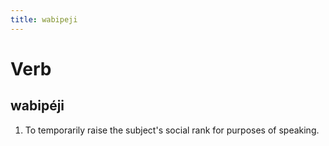```yaml
---
title: wabipeji
---
```


Verb
================================

wabipéji
----------------

1. To temporarily raise the subject's social rank for purposes of speaking.
